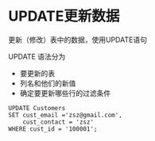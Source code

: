 # UPDATE更新数据

更新（修改）表中的数据，使用UPDATE语句

UPDATE 语法分为

- 要更新的表
- 列名和他们的新值
- 确定要更新哪些行的过滤条件

```
UPDATE Customers 
SET cust_email ='zsz@gmail.com',
	cust_contact = 'zsz'
WHERE cust_id = '100001';
```

